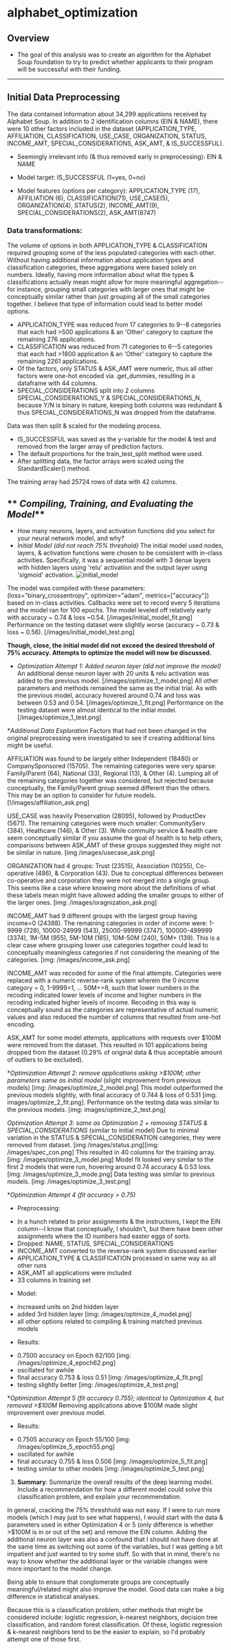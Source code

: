 # alphabet_optimization

## **Overview**
* The goal of this analysis was to create an algorithm for the Alphabet Soup foundation to try to predict whether applicants to their program will be successful with their funding.
--------------------------------------------------------------
## **Initial Data Preprocessing**
The data contained information about 34,299 applications received by Alphabet Soup. In addition to 2 identification columns (EIN & NAME), there were 10 other factors included in the dataset (APPLICATION_TYPE, AFFILIATION, CLASSIFICATION, USE_CASE, ORGANIZATION, STATUS, INCOME_AMT, SPECIAL_CONSIDERATIONS, ASK_AMT, & IS_SUCCESSFUL). 

* Seemingly irrelevant info (& thus removed early in preprocessing): EIN & NAME

* Model target: IS_SUCCESSFUL (1=yes, 0=no)

* Model features (options per category): APPLICATION_TYPE (17), AFFILIATION (6), CLASSIFICATION(71), USE_CASE(5), ORGANIZATION(4), STATUS(2), INCOME_AMT(9), SPECIAL_CONSIDERATIONS(2), ASK_AMT(8747)

### Data transformations:
The volume of options in both APPLICATION_TYPE & CLASSIFICATION required grouping some of the less populated categories with each other. Without having additional information about application types and classification categories, these aggregations were based solely on numbers. Ideally, having more information about what the types & classifications actually mean might allow for more meaningful aggregation--for instance, grouping small categories with larger ones that might be conceptually similar rather than just grouping all of the small categories together. I believe that type of information could lead to better model options.  

* APPLICATION_TYPE was reduced from 17 categories to 9--8 categories that each had >500 applications & an 'Other' category to capture the remaining 276 applications.
* CLASSIFICATION was reduced from 71 categories to 6--5 categories that each had >1800 application & an 'Other' category to capture the remaining 2261 applications.
* Of the factors, only STATUS & ASK_AMT were numeric, thus all other factors were one-hot encoded via .get_dummies, resulting in a dataframe with 44 columns. 
* SPECIAL_CONSIDERATIONS split into 2 columns SPECIAL_CONSIDERATIONS_Y & SPECIAL_CONSIDERATIONS_N, because Y/N is binary in nature, keeping both columns was redundant & thus SPECIAL_CONSIDERATIONS_N was dropped from the dataframe. 

Data was then split & scaled for the modeling process. 
* IS_SUCCESSFUL was saved as the y-variable for the model & test and removed from the larger array of prediction factors. 
* The default proportions for the train_test_split method were used. 
* After splitting data, the factor arrays were scaled using the StandardScaler() method.

The training array had 25724 rows of data with 42 columns.

## ** _Compiling, Training, and Evaluating the Model_**

* How many neurons, layers, and activation functions did you select for your neural network model, and why?
* _Initial Model (did not reach 75% threshold)_
The initial model used nodes, layers, & activation functions were chosen to be consistent with in-class activities.
Specifically, it was a sequential model with 3 dense layers with hidden layers using 'relu' activation and the output layer using 'sigmoid' activation. ![initial_model](https://user-images.githubusercontent.com/83370545/137649489-8cb8c742-7d58-4c9a-a618-daf77f22d651.png)

The model was compiled with these parameters: (loss="binary_crossentropy", optimizer="adam", metrics=["accuracy"]) based on in-class activities. Callbacks were set to record every 5 iterations and the model ran for 100 epochs. The model leveled off relatively early with accuracy ~ 0.74 & loss ~0.54. [/images/initial_model_fit.png] Performance on the testing dataset were slightly worse (accuracy ~ 0.73 & loss ~ 0.56). [/images/initial_model_test.png]

**Though, close, the initial model did not exceed the desired threshold of 75% accuracy. Attempts to optimize the model will now be discussed.**

* _Optimization Attempt 1: Added neuron layer (did not improve the model)_
An additional dense neuron layer with 20 units & relu activation was added to the previous model. [/images/optimize_1_model.png] All other parameters and methods remained the same as the initial trial. As with the previous model, accuracy hovered around 0.74 and loss was between 0.53 and 0.54. [/images/optimize_1_fit.png] Performance on the testing dataset were almost identical to the initial model. [/images/optimize_1_test.png]

*_Additional Data Exploration_
Factors that had not been changed in the original preprocessing were investigated to see if creating additional bins might be useful. 

AFFILIATION was found to be largely either Independent (18480) or CompanySponsored (15705). The remaining categories were very sparse: Family/Parent (64), National (33), Regional (13), & Other (4). Lumping all of the remaining categories together was considered, but rejected because conceptually, the Family/Parent group seemed different than the others. This may be an option to consider for future models. [!/images/affiliation_ask.png]

USE_CASE was heavily Preservation (28095), followed by ProductDev (5671). The remaining categories were much smaller: CommunityServ (384), Heathcare (146), & Other (3). While commuity service & health care seem conceptually similar if you assume the goal of health is to help others, comparisons between ASK_AMT of these groups suggested they might not be similar in nature. [img /images/usecase_ask.png]

ORGANIZATION had 4 groups: Trust (23515), Association (10255), Co-operative (486), & Corporation (43). Due to conceptual differences between co-operative and corporation they were not merged into a single group. This seems like a case where knowing more about the definitions of what these labels mean might have allowed adding the smaller groups to either of the larger ones. [img: /images/oragnization_ask.png]

INCOME_AMT had 9 different groups with the largest group having income=0 (24388). The remaining categories in order of income were: 1-9999 (728), 10000-24999 (543), 25000-99999 (3747), 100000-499999 (3374), 1M-5M (955), 5M-10M (185), 10M-50M (240), 50M+ (139). This is a clear case where grouping lower use categories together could lead to conceptually meaningless categories if not considering the meaning of the categories. [img: /images/income_ask.png] 

INCOME_AMT was recoded for _some_ of the final attempts. Categories were replaced with a numeric reverse-rank system wherein the 0 income category = 0, 1-9999=1, ... 50M+=8, such that lower numbers in the recoding indicated lower levels of income and higher numbers in the recoding indicated higher levels of income. Recoding in this way is conceptually sound as the categories are representative of actual numeric values and also reduced the number of columns that resulted from one-hot encoding.  

ASK_AMT for some model attempts, applications with requests over $100M were removed from the dataset. This resulted in 101 applications being dropped from the dataset (0.29% of original data & thus acceptable amount of outliers to be excluded).

*_Optimization Attempt 2: remove applications asking >$100M; other parameters same as initial model_ (slight improvement from previous models)
[img: /images/optimize_2_model.png]
This model outperformed the previous models slightly, with final accuracy of 0.744 & loss of 0.531 [img: images/optimize_2_fit.png]. Performance on the testing data was similar to the previous models. [img: images/optimize_2_test.png]

*_Optimization Attempt 3: same as Optimization 2 + removing STATUS & SPECIAL_CONSIDERATIONS_* (similar to initial model)
Due to minimal variation in the STATUS & SPECIAL_CONSIDERATION categories, they were removed from dataset. 
[img /images/status.png][img: /images/spec_con.png] This resulted in 40 columns for the training array.
[img: /images/optimize_3_model.png]
Model fit looked very similar to the first 2 models that were run, hovering around 0.74 accuracy & 0.53 loss.
[img: /images/optimize_3_mode.png] Data testing was similar to previous models. [img: /images/optimize_3_test.png]

*_Optimization Attempt 4 (fit accuracy > 0.75)_
* Preprocessing:
- In a hunch related to prior assignments & the instructions, I kept the EIN column--I know that conceptually, I shouldn't, but there have been other assignments where the ID numbers had easter eggs of sorts.
- Dropped: NAME, STATUS, SPECIAL_CONSIDERATIONS
- INCOME_AMT converted to the reverse-rank system discussed earlier
- APPLICATION_TYPE & CLASSIFICATION processed in same way as all other runs
- ASK_AMT all applications were included
- 33 columns in training set

* Model:
- increased units on 2nd hidden layer
- added 3rd hidden layer
[img: /images/optimize_4_model.png]
- all other options related to compiling & training matched previous models

* Results:
- 0.7500 accuracy on Epoch 62/100 [img: /images/optimize_4_epoch62.png]
- oscillated for awhile
- final accuracy 0.753 & loss 0.51 [img: /images/optimize_4_fit.png]
- testing slightly better [img: /images/optimize_4_test.png]


*_Optimization Attempt 5 (fit accuracy 0.755); identical to Optimization 4, but removed >$100M_
Removing applications above $100M made slight improvement over previous model.

* Results:
- 0.7505 accuracy on Epoch 55/100 [img: /images/optimize_5_epoch55.png]
- oscillated for awhile
- final accuracy 0.755 & loss 0.506 [img: /images/optimize_5_fit.png]
- testing similar to other models [img: /images/optimize_5_test.png]



3. **Summary**: Summarize the overall results of the deep learning model. Include a recommendation for how a different model could solve this classification problem, and explain your recommendation.

In general, cracking the 75% threshhold was not easy. If I were to run more models (which I may just to see what happens), I would start with the data & parameters used in either Optimization 4 or 5 (only difference is whether >$100M is in or out of the set) and remove the EIN column. Adding the additional neuron layer was also a confound that I should not have done at the same time as switching out some of the variables, but I was getting a bit impatient and just wanted to try some stuff. So with that in mind, there's no way to know whether the additional layer or the variable changes were more important to the model change. 

Being able to ensure that conglomerate groups are conceptually meaningful/related might also improve the model. Good data can make a big difference in statistical analyses.

Because this is a classification problem, other methods that might be considered include: logistic regression, k-nearest neighbors, decision tree classification, and random forest classification. Of these, logistic regression & k-nearest neighbors tend to be the easier to explain, so I'd probably attempt one of those first. 
